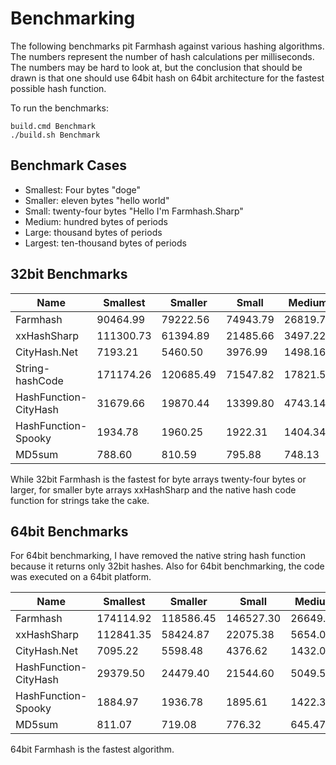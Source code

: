 # Benchmarking

The following benchmarks pit Farmhash against various hashing algorithms. The
numbers represent the number of  hash calculations per milliseconds. The
numbers may be hard to look at, but the conclusion that should be drawn is
that one should use 64bit hash on 64bit architecture for the fastest possible
hash function.

To run the benchmarks:

```
build.cmd Benchmark
./build.sh Benchmark
```

## Benchmark Cases

- Smallest: Four bytes "doge"
- Smaller: eleven bytes "hello world"
- Small: twenty-four bytes "Hello I'm Farmhash.Sharp"
- Medium: hundred bytes of periods
- Large: thousand bytes of periods
- Largest: ten-thousand bytes of periods

## 32bit Benchmarks

Name                   | Smallest   | Smaller    | Small     | Medium    | Large    | Largest
-----------------------|------------|------------|-----------|-----------|----------|--------
Farmhash               | 90464.99   | 79222.56   | 74943.79  | 26819.72  | 3588.73  | 376.77
xxHashSharp            | 111300.73  | 61394.89   | 21485.66  | 3497.22   | 593.65   | 59.33
CityHash.Net           | 7193.21    | 5460.50    | 3976.99   | 1498.16   | 171.48   | 17.68
String-hashCode        | 171174.26  | 120685.49  | 71547.82  | 17821.50  | 2182.77  | 219.60
HashFunction-CityHash  | 31679.66   | 19870.44   | 13399.80  | 4743.14   | 565.86   | 57.60
HashFunction-Spooky    | 1934.78    | 1960.25    | 1922.31   | 1404.34   | 434.73   | 54.06
MD5sum                 | 788.60     | 810.59     | 795.88    | 748.13    | 348.11   | 54.34

While 32bit Farmhash is the fastest for byte arrays twenty-four bytes or
larger, for smaller byte arrays xxHashSharp and the native hash code function
for strings take the cake.

## 64bit Benchmarks

For 64bit benchmarking, I have removed the native string hash function because
it returns only 32bit hashes. Also for 64bit benchmarking, the code was
executed on a 64bit platform.

Name                   | Smallest   | Smaller    | Small      | Medium    | Large    | Largest
-----------------------|------------|------------|------------|-----------|----------|--------
Farmhash               | 174114.92  | 118586.45  | 146527.30  | 26649.61  | 5763.67  | 668.69
xxHashSharp            | 112841.35  | 58424.87   | 22075.38   | 5654.04   | 538.75   | 59.14
CityHash.Net           | 7095.22    | 5598.48    | 4376.62    | 1432.02   | 190.35   | 18.98
HashFunction-CityHash  | 29379.50   | 24479.40   | 21544.60   | 5049.50   | 930.30   | 96.79
HashFunction-Spooky    | 1884.97    | 1936.78    | 1895.61    | 1422.37   | 440.12   | 50.74
MD5sum                 | 811.07     | 719.08     | 776.32     | 645.47    | 291.14   | 52.59

64bit Farmhash is the fastest algorithm.
